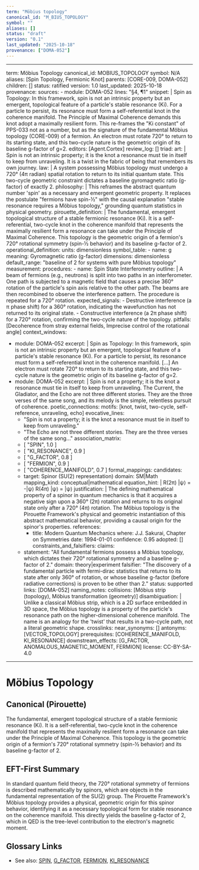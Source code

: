 ```yaml
---
term: "Möbius topology"
canonical_id: "M_BIUS_TOPOLOGY"
symbol: ""
aliases: []
status: "draft"
version: "0.1"
last_updated: "2025-10-18"
provenance: ["DOMA-052"]
---
```


---
term: Möbius Topology
canonical_id: MOBIUS_TOPOLOGY
symbol: N/A
aliases: [Spin Topology, Fermionic Knot]
parents: [CORE-009, DOMA-052]
children: []
status: ratified
version: 1.0
last_updated: 2025-10-18
provenance:
  sources:
    - module: DOMA-052
      lines: "§4, ¶1"
      snippet: |
        Spin as Topology: In this framework, spin is not an intrinsic property but an emergent, topological feature of a particle's stable resonance (Ki). For a particle to persist, its resonance must form a self-referential knot in the coherence manifold. The Principle of Maximal Coherence demands this knot adopt a maximally resilient form. This re-frames the "Ki constant" of PPS-033 not as a number, but as the signature of the fundamental Möbius topology (CORE-009) of a fermion. An electron must rotate 720° to return to its starting state, and this two-cycle nature is the geometric origin of its baseline g-factor of g=2.
  editors: [Agent.Cortex]
  review_log: []
triad:
  art: |
    Spin is not an intrinsic property; it is the knot a resonance must tie in itself to keep from unraveling. It is a twist in the fabric of being that remembers its own journey.
  law: |
    A system possessing Möbius topology must undergo a 720° (4π radian) spatial rotation to return to its initial quantum state. This two-cycle geometric constraint dictates a baseline gyromagnetic ratio (g-factor) of exactly 2.
  philosophy: |
    This reframes the abstract quantum number 'spin' as a necessary and emergent geometric property. It replaces the postulate "fermions have spin-½" with the causal explanation "stable resonance requires a Möbius topology," grounding quantum statistics in physical geometry.
pirouette_definition: |
  The fundamental, emergent topological structure of a stable fermionic resonance (Ki). It is a self-referential, two-cycle knot in the coherence manifold that represents the maximally resilient form a resonance can take under the Principle of Maximal Coherence. This topology is the geometric origin of a fermion's 720° rotational symmetry (spin-½ behavior) and its baseline g-factor of 2.
operational_definition:
  units: dimensionless
  symbol_table:
    - name: g
      meaning: Gyromagnetic ratio (g-factor)
      dimensions: dimensionless
      default_range: "baseline of 2 for systems with pure Möbius topology"
  measurement:
    procedures:
      - name: Spin State Interferometry
        outline: |
          A beam of fermions (e.g., neutrons) is split into two paths in an interferometer. One path is subjected to a magnetic field that causes a precise 360° rotation of the particle's spin axis relative to the other path. The beams are then recombined to observe the interference pattern. The procedure is repeated for a 720° rotation.
        expected_signals:
          - Destructive interference (a π phase shift) for a 360° rotation, indicating the wavefunction has not returned to its original state.
          - Constructive interference (a 2π phase shift) for a 720° rotation, confirming the two-cycle nature of the topology.
        pitfalls: [Decoherence from stray external fields, Imprecise control of the rotational angle]
context_windows:
  - module: DOMA-052
    excerpt: |
      Spin as Topology: In this framework, spin is not an intrinsic property but an emergent, topological feature of a particle's stable resonance (Ki). For a particle to persist, its resonance must form a self-referential knot in the coherence manifold. [...] An electron must rotate 720° to return to its starting state, and this two-cycle nature is the geometric origin of its baseline g-factor of g=2.
  - module: DOMA-052
    excerpt: |
      Spin is not a property; it is the knot a resonance must tie in itself to keep from unraveling. The Current, the Gladiator, and the Echo are not three different stories. They are the three verses of the same song, and its melody is the simple, relentless pursuit of coherence.
poetic_connections:
  motifs: [knot, twist, two-cycle, self-reference, unraveling, echo]
  evocative_lines:
    - "Spin is not a property; it is the knot a resonance must tie in itself to keep from unraveling."
    - "The Echo are not three different stories. They are the three verses of the same song..."
  association_matrix:
    - [ "SPIN", 1.0 ]
    - [ "KI_RESONANCE", 0.9 ]
    - [ "G_FACTOR", 0.8 ]
    - [ "FERMION", 0.9 ]
    - [ "COHERENCE_MANIFOLD", 0.7 ]
formal_mappings:
  candidates:
    - target: Spinor (SU(2) representation)
      domain: SM|Math
      mapping_kind: conceptual|mathematical
      equation_hint: |
        R(2π) |ψ⟩ = -|ψ⟩
        R(4π) |ψ⟩ =  |ψ⟩
      justification: |
        The defining mathematical property of a spinor in quantum mechanics is that it acquires a negative sign upon a 360° (2π) rotation and returns to its original state only after a 720° (4π) rotation. The Möbius topology is the Pirouette Framework's physical and geometric instantiation of this abstract mathematical behavior, providing a causal origin for the spinor's properties.
      references:
        - title: Modern Quantum Mechanics
          where: J.J. Sakurai, Chapter on Symmetries
          date: 1994-01-01
      confidence: 0.95
  adopted: []
constraints_and_falsifiers:
  claims:
    - statement: "All fundamental fermions possess a Möbius topology, which dictates their 720° rotational symmetry and a baseline g-factor of 2."
      domain: theory|experiment
      falsifier: "The discovery of a fundamental particle with fermi-dirac statistics that returns to its state after only 360° of rotation, or whose baseline g-factor (before radiative corrections) is proven to be other than 2."
      status: supported
      links: [DOMA-052]
naming_notes:
  collisions: [Möbius strip (topology), Möbius transformation (geometry)]
  disambiguation: |
    Unlike a classical Möbius strip, which is a 2D surface embedded in 3D space, the Möbius topology is a property of the particle's resonance path on the higher-dimensional coherence manifold. The name is an analogy for the 'twist' that results in a two-cycle path, not a literal geometric shape.
crosslinks:
  near_synonyms: []
  antonyms: [VECTOR_TOPOLOGY]
  prerequisites: [COHERENCE_MANIFOLD, KI_RESONANCE]
  downstream_effects: [G_FACTOR, ANOMALOUS_MAGNETIC_MOMENT, FERMION]
license: CC-BY-SA-4.0
---

# Möbius Topology

## Canonical (Pirouette)
The fundamental, emergent topological structure of a stable fermionic resonance (Ki). It is a self-referential, two-cycle knot in the coherence manifold that represents the maximally resilient form a resonance can take under the Principle of Maximal Coherence. This topology is the geometric origin of a fermion's 720° rotational symmetry (spin-½ behavior) and its baseline g-factor of 2.

## EFT-First Summary
In standard quantum field theory, the 720° rotational symmetry of fermions is described mathematically by spinors, which are objects in the fundamental representation of the SU(2) group. The Pirouette Framework's Möbius topology provides a physical, geometric origin for this spinor behavior, identifying it as a necessary topological form for stable resonance on the coherence manifold. This directly yields the baseline g-factor of 2, which in QED is the tree-level contribution to the electron's magnetic moment.

## Glossary Links
- See also: [SPIN](<#>), [G_FACTOR](<#>), [FERMION](<#>), [KI_RESONANCE](<#>)